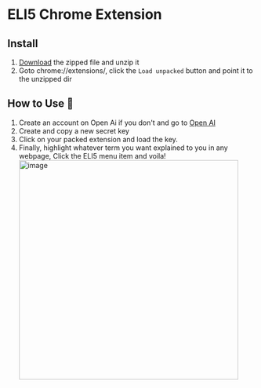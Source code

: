 # ELI5 Chrome Extension 
## Install 

1. [Download](https://github.com/neddinn/eli5-chrome-extension/archive/refs/heads/main.zip) the zipped file and unzip it
2. Goto chrome://extensions/, click the `Load unpacked` button and point it to the unzipped dir

## How to Use 👋

1. Create an account on Open Ai if you don't and go to [Open AI](https://beta.openai.com/account/api-keys)
2. Create and copy a new secret key
3. Click on your packed extension and load the key.
4. Finally, highlight whatever term you want explained to you in any webpage, Click the ELI5 menu item and voila! <img width="447" alt="image" src="https://user-images.githubusercontent.com/544570/209596480-fe8d1aa3-4be0-447a-add9-05dc55c84ccf.png">
